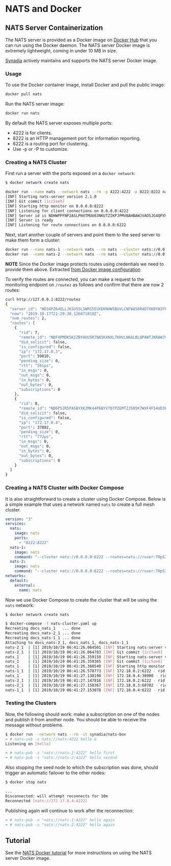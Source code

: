 # NATS and Docker

## NATS Server Containerization

The NATS server is provided as a Docker image on [Docker Hub](https://hub.docker.com/_/nats/) that you can run using the Docker daemon. The NATS server Docker image is extremely lightweight, coming in under 10 MB in size.

[Synadia](https://synadia.com) actively maintains and supports the NATS server Docker image.

### Usage

To use the Docker container image, install Docker and pull the public image:

```bash
docker pull nats
```

Run the NATS server image:

```bash
docker run nats
```

By default the NATS server exposes multiple ports:

* 4222 is for clients.
* 8222 is an HTTP management port for information reporting.
* 6222 is a routing port for clustering.
* Use -p or -P to customize.

### Creating a NATS Cluster

First run a server with the ports exposed on a `docker network`:

```bash
$ docker network create nats
```

```bash
docker run --name nats --network nats --rm -p 4222:4222 -p 8222:8222 nats
[INF] Starting nats-server version 2.1.0
[INF] Git commit [1cc5ae0]
[INF] Starting http monitor on 0.0.0.0:8222
[INF] Listening for client connections on 0.0.0.0:4222
[INF] Server id is NDHWPPFNP2ASLPHXTMUU63NKUTZIKPJPMVBAHBAWJVAOSJG4QPXVRWL3
[INF] Server is ready
[INF] Listening for route connections on 0.0.0.0:6222
```

Next, start another couple of servers and point them to the seed server to make them form a cluster:

```bash
docker run --name nats-1 --network nats --rm nats --cluster nats://0.0.0.0:6222 --routes=nats://ruser:T0pS3cr3t@nats:6222
docker run --name nats-2 --network nats --rm nats --cluster nats://0.0.0.0:6222 --routes=nats://ruser:T0pS3cr3t@nats:6222
```

**NOTE** Since the Docker image protects routes using credentials we need to provide them above. Extracted [from Docker image configuration](https://github.com/nats-io/nats-docker/blob/6fb8c05311bb4d1554390f66abb0a5ebef1e1c9d/2.1.0/scratch/amd64/nats-server.conf#L13-L19)

To verify the routes are connected, you can make a request to the monitoring endpoint on `/routez` as follows and confirm that there are now 2 routes:

```bash
curl http://127.0.0.1:8222/routez
{
  "server_id": "ND34PZ64QLLJKSU5SLSWRS5EUXEKNHW5BUVLCNFWA56R4D7XKDYWJFP7",
  "now": "2019-10-17T21:29:38.126871819Z",
  "num_routes": 2,
  "routes": [
    {
      "rid": 7,
      "remote_id": "NDF4PMDKSKIZBYHUU5R7NA5KXNXLTKHVLN6ALBLQPAWTJKRAWJVPN4HA",
      "did_solicit": false,
      "is_configured": false,
      "ip": "172.17.0.3",
      "port": 59810,
      "pending_size": 0,
      "rtt": "561µs",
      "in_msgs": 0,
      "out_msgs": 0,
      "in_bytes": 0,
      "out_bytes": 0,
      "subscriptions": 0
    },
    {
      "rid": 8,
      "remote_id": "ND6P52R5PASBYXK2MK44P6BYV7Q7PZEMTZJ5O5K7WXF4F54UD3EKVBSC",
      "did_solicit": false,
      "is_configured": false,
      "ip": "172.17.0.4",
      "port": 37882,
      "pending_size": 0,
      "rtt": "772µs",
      "in_msgs": 0,
      "out_msgs": 0,
      "in_bytes": 0,
      "out_bytes": 0,
      "subscriptions": 0
    }
  ]
}
```

### Creating a NATS Cluster with Docker Compose

It is also straightforward to create a cluster using Docker Compose. Below is a simple example that uses a network named `nats` to create a full mesh cluster.

```yaml
version: "3"
services:
  nats:
    image: nats
    ports:
      - "8222:8222"
  nats-1:
    image: nats
    command: "--cluster nats://0.0.0.0:6222 --routes=nats://ruser:T0pS3cr3t@nats:6222"
  nats-2:
    image: nats
    command: "--cluster nats://0.0.0.0:6222 --routes=nats://ruser:T0pS3cr3t@nats:6222"
networks:
  default:
    external:
      name: nats
```

Now we use Docker Compose to create the cluster that will be using the `nats` network:

```bash
$ docker network create nats

$ docker-compose -f nats-cluster.yaml up
Recreating docs_nats_1   ... done
Recreating docs_nats-2_1 ... done
Recreating docs_nats-1_1 ... done
Attaching to docs_nats-2_1, docs_nats_1, docs_nats-1_1
nats-2_1  | [1] 2019/10/19 06:41:26.064501 [INF] Starting nats-server version 2.1.0
nats-2_1  | [1] 2019/10/19 06:41:26.064783 [INF] Git commit [1cc5ae0]
nats_1    | [1] 2019/10/19 06:41:26.359150 [INF] Starting nats-server version 2.1.0
nats_1    | [1] 2019/10/19 06:41:26.359365 [INF] Git commit [1cc5ae0]
nats_1    | [1] 2019/10/19 06:41:26.360540 [INF] Starting http monitor on 0.0.0.0:8222
nats-1_1  | [1] 2019/10/19 06:41:26.578773 [INF] 172.18.0.2:6222 - rid:1 - Route connection created
nats_1    | [1] 2019/10/19 06:41:27.138198 [INF] 172.18.0.4:38900 - rid:2 - Route connection created
nats-2_1  | [1] 2019/10/19 06:41:27.147816 [INF] 172.18.0.2:6222 - rid:1 - Route connection created
nats-2_1  | [1] 2019/10/19 06:41:27.150367 [INF] 172.18.0.3:60702 - rid:2 - Route connection created
nats-1_1  | [1] 2019/10/19 06:41:27.153078 [INF] 172.18.0.4:6222 - rid:3 - Route connection created
```

### Testing the Clusters

Now, the following should work: make a subscription on one of the nodes and publish it from another node. You should be able to receive the message without problems.

```bash
$ docker run --network nats --rm -it synadia/nats-box
~ # nats-sub -s nats://nats:4222 hello &
Listening on [hello]

~ # nats-pub -s "nats://nats-1:4222" hello first
~ # nats-pub -s "nats://nats-2:4222" hello second
```

Also stopping the seed node to which the subscription was done, should trigger an automatic failover to the other nodes:

```bash
$ docker stop nats

... 
Disconnected: will attempt reconnects for 10m
Reconnected [nats://172.17.0.4:4222]
```

Publishing again will continue to work after the reconnection:

```bash
~ # nats-pub -s "nats://nats-1:4222" hello again
~ # nats-pub -s "nats://nats-2:4222" hello again
```

## Tutorial

See the [NATS Docker tutorial](nats-docker-tutorial.md) for more instructions on using the NATS server Docker image.

